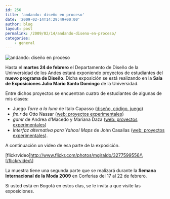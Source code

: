 ```yaml
---
id: 256
title: 'andando: diseño en proceso'
date: '2009-02-14T14:29:49+00:00'
author: blog
layout: post
permalink: /2009/02/14/andando-diseno-en-proceso/
categories:
    - general
---
```


![andando: diseño en proceso](/blog/wp-content/uploads/2009/02/invitacion_andando_3.gif "andando: diseño en proceso")

Hasta el **martes 24 de febrero** el Departamento de Diseño de la Uninversidad de los Andes estará exponiendo proyectos de estudiantes del **nuevo programa de Diseño**. Dicha exposición se está realizando en la **Sala de Exposiciones Julio Mario Santo Domingo** de la Universidad.

Entre dichos proyectos se encuentran cuatro de estudiantes de algunas de mis clases:

- Juego *Torre a la luna* de Italo Capasso ([diseño, código, juego](http://aeon.uniandes.edu.co/medios/cursos/dise3326-072/ "sitio web del curso de ese semestre"))
- *fm.r* de Otto Nassar ([web: proyectos experimentales](http://aeon.uniandes.edu.co/medios/cursos/dise3320-062/ "sitio web del curso de ese semestre"))
- *gamr* de Andrea d’Macedo y Mariana Daza ([web: proyectos experimentales](http://aeon.uniandes.edu.co/medios/cursos/dise3320-062/ "sitio web del curso de ese semestre"))
- *Interfaz alternativa para Yahoo! Maps* de John Casallas ([web: proyectos experimentales](http://aeon.uniandes.edu.co/medios/cursos/dise3320-072/ "sitio web del curso de ese semestre")).

A continuación un video de esa parte de la exposición.

\[flickrvideo\]http://www.flickr.com/photos/mgiraldo/3277599556/\[/flickrvideo\]

La muestra tiene una segunda parte que se realizará durante la **Semana Internacional de la Moda 2009** en Corferias del 17 al 22 de febrero.

Si usted está en Bogotá en estos días, se le invita a que visite las exposiciones.